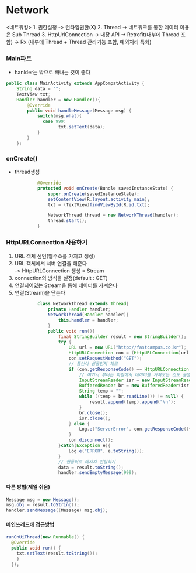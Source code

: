 # Network

<네트워킹>
    1. 권한설정 -> 런타임권한(X)
    2. Thread -> 네트워크를 통한 데이터 이용은 Sub Thread
    3. HttpUrlConnection -> 내장 API
        -> Retrofit(내부에 Thread 포함)
        -> Rx (내부에 Thread + Thread 관리기능 포함, 예외처리 특화)

### Main파트
- hanlder는 밖으로 빼내는 것이 좋다
```java
public class MainActivity extends AppCompatActivity {
    String data = "";
    TextView txt;
    Handler handler = new Handler(){
        @Override
        public void handleMessage(Message msg) {
            switch(msg.what){
              case 999:
                    txt.setText(data);
            }
        }
    };
```        
### onCreate()
- thread생성
```java
            @Override
            protected void onCreate(Bundle savedInstanceState) {
                super.onCreate(savedInstanceState);
                setContentView(R.layout.activity_main);
                txt = (TextView)findViewById(R.id.txt);

                NetworkThread thread = new NetworkThread(handler);
                thread.start();
            }
```    
### HttpURLConnection 사용하기
  1. URL 객체 선언(웹주소를 가지고 생성)
  2. URL 객체에서 서버 연결을 해준다   
    -> HttpURLConnection 생성 = Stream
  3. connection의 방식을 설정(default : GET)
  4. 연결되어있는 Stream을 통해 데이터를 가져온다
  5. 연결(Stream)을 닫는다

```java        
            class NetworkThread extends Thread{
                private Handler handler;
                NetworkThread(Handler handler){
                    this.handler = handler;
                }
                public void run(){
                    final StringBuilder result = new StringBuilder();
                    try {
                        URL url = new URL("http://fastcampus.co.kr");
                        HttpURLConnection con = (HttpURLConnection)url.openConnection();
                        con.setRequestMethod("GET");
                        // 통신이 성공인지 체크
                        if (con.getResponseCode() == HttpURLConnection.HTTP_OK) {
                            // 여기서 부터는 파일에서 데이터를 가져오는 것도 동일
                            InputStreamReader isr = new InputStreamReader(con.getInputStream());
                            BufferedReader br = new BufferedReader(isr);
                            String temp = "";
                            while ((temp = br.readLine()) != null) {
                                result.append(temp).append("\n");
                            }
                            br.close();
                            isr.close();
                        } else {
                            Log.e("ServerError", con.getResponseCode()+"");
                        }
                        con.disconnect();
                    }catch(Exception e){
                        Log.e("ERROR", e.toString());
                    }
                    // 핸들러로 메시지 전달하기
                    data = result.toString();
                    handler.sendEmptyMessage(999);
```

#### 다른 방법(제일 쉬움)
```java
Message msg = new Message();
msg.obj = result.toString();
handler.sendMessage((Message) msg.obj);
```

#### 메인쓰레드에 접근방법
```java
runOnUiThread(new Runnable() {
  @Override
  public void run() {
    txt.setText(result.toString());
    }
  });
```
